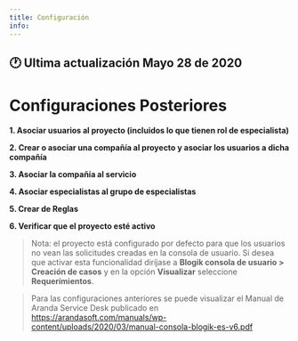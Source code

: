 ```yaml
---
title: Configuración
info:
---
```

## 🕐 Ultima actualización Mayo 28 de 2020

# Configuraciones Posteriores

**1. Asociar usuarios al proyecto (incluidos lo que tienen rol de especialista)**

**2. Crear o asociar una compañía al proyecto y asociar los usuarios a dicha compañía**

**3. Asociar la compañía al servicio**

**4. Asociar especialistas al grupo de especialistas**

**5. Crear de Reglas**

**6. Verificar que el proyecto esté activo**



>   Nota: el proyecto está configurado por defecto para que los usuarios no vean
>   las solicitudes creadas en la consola de usuario. Si desea que activar esta
>   funcionalidad diríjase a **Blogik consola de usuario \> Creación de casos**
>   y en la opción **Visualizar** seleccione **Requerimientos**.

>   Para las configuraciones anteriores se puede visualizar el Manual de Aranda
>   Service Desk publicado en
>   <https://arandasoft.com/manuals/wp-content/uploads/2020/03/manual-consola-blogik-es-v6.pdf>
